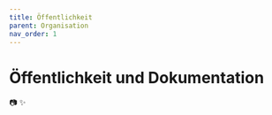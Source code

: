 ```yaml
---
title: Öffentlichkeit
parent: Organisation
nav_order: 1
---
```

# Öffentlichkeit und Dokumentation
:camera: :sparkles:
